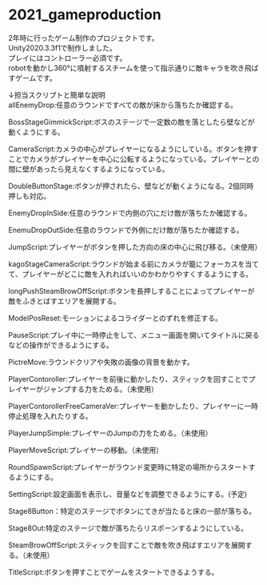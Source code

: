 # 2021_gameproduction
2年時に行ったゲーム制作のプロジェクトです。  
Unity2020.3.3f1で制作しました。  
プレイにはコントローラー必須です。  
robotを動かし360°に噴射するスチームを使って指示通りに敵キャラを吹き飛ばすゲームです。  

↓担当スクリプトと簡単な説明  
allEnemyDrop:任意のラウンドですべての敵が床から落ちたか確認する。  

BossStageGimmickScript:ボスのステージで一定数の敵を落としたら壁などが動くようにする。  

CameraScript:カメラの中心がプレイヤーになるようにしている。ボタンを押すことでカメラがプレイヤーを中心に公転するようになっている。プレイヤーとの間に壁があったら見えなくするようになっている。  

DoubleButtonStage:ボタンが押されたら、壁などが動くようになる。2個同時押しも対応。  

EnemyDropInSide:任意のラウンドで内側の穴にだけ敵が落ちたか確認する。  

EnemuDropOutSide:任意のラウンドで外側にだけ敵が落ちたか確認する。  

JumpScript:プレイヤーがボタンを押した方向の床の中心に飛び移る。（未使用）  

kagoStageCameraScript:ラウンドが始まる前にカメラが籠にフォーカスを当てて、プレイヤーがどこに敵を入れればいいのかわかりやすくするようにする。  

longPushSteamBrowOffScript:ボタンを長押しすることによってプレイヤーが敵をふきとばすエリアを展開する。  

ModelPosReset:モーションによるコライダーとのずれを修正する。  

PauseScript:プレイ中に一時停止をして、メニュー画面を開いてタイトルに戻るなどの操作ができるようにする。  

PictreMove:ラウンドクリアや失敗の画像の背景を動かす。  

PlayerContoroller:プレイヤーを前後に動かしたり、スティックを回すことでプレイヤーがジャンプする力をためる。（未使用）  

PlayerContorollerFreeCameraVer:プレイヤーを動かしたり、プレイヤーに一時停止処理を入れたりする。  

PlayerJumpSimple:プレイヤーのJumpの力をためる。（未使用）  
 
PlayerMoveScript:プレイヤーの移動。（未使用）  

RoundSpawnScript:プレイヤーがラウンド変更時に特定の場所からスタートするようにする。  

SettingScript:設定画面を表示し、音量などを調整できるようにする。(予定)  

Stage8Button：特定のステージでボタンにてきが当たると床の一部が落ちる。  

Stage8Out:特定のステージで敵が落ちたらリスポーンするようにしている。  

SteamBrowOffScript:スティックを回すことで敵を吹き飛ばすエリアを展開する。（未使用）  

TitleScript:ボタンを押すことでゲームをスタートできるようする。  
